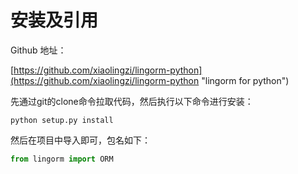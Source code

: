 # 安装及引用

Github 地址：

[https://github.com/xiaolingzi/lingorm-python](https://github.com/xiaolingzi/lingorm-python "lingorm for python")

先通过git的clone命令拉取代码，然后执行以下命令进行安装：

```shell
python setup.py install
```

然后在项目中导入即可，包名如下：

``` python
from lingorm import ORM
```
